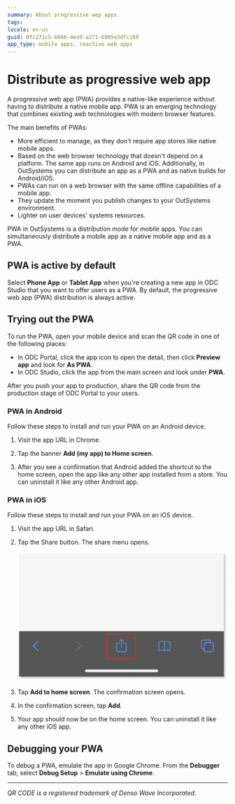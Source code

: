 ```yaml
---
summary: About progressive wep apps.
tags:
locale: en-us
guid: 0fc271c5-bb66-4ea9-a271-6905e3dfc160
app_type: mobile apps, reactive web apps
---
```


# Distribute as progressive web app

A progressive web app (PWA) provides a native-like experience without having to distribute a native mobile app. PWA is an emerging technology that combines existing web technologies with modern browser features.

The main benefits of PWAs:

* More efficient to manage, as they don't require app stores like native mobile apps.
* Based on the web browser technology that doesn't depend on a platform. The same app runs on Android and iOS. Additionally, in OutSystems you can distribute an app as a PWA and as native builds for Android/iOS.
* PWAs can run on a web browser with the same offline capabilities of a mobile app.
* They update the moment you publish changes to your OutSystems environment.
* Lighter on user devices' systems resources.
 
PWA in OutSystems is a distribution mode for mobile apps. You can simultaneously distribute a mobile app as a native mobile app and as a PWA.


## PWA is active by default

Select **Phone App** or **Tablet App** when you're creating a new app in ODC Studio that you want to offer users as a PWA. By default, the progressive web app (PWA) distribution is always active.

## Trying out the PWA

To run the PWA, open your mobile device and scan the QR code in one of the following places:
  
* In ODC Portal, click the app icon to open the detail, then click **Preview app** and look for **As PWA**. 
* In ODC Studio, click the app from the main screen and look under **PWA**.

After you push your app to production, share the QR code from the production stage of ODC Portal to your users.

### PWA in Android

Follow these steps to install and run your PWA on an Android device.

1. Visit the app URL in Chrome.

1. Tap the banner **Add (my app) to Home screen**.

1. After you see a confirmation that Android added the shortcut to the home screen, open the app like any other app installed from a store. You can uninstall it like any other Android app.

### PWA in iOS

Follow these steps to install and run your PWA on an iOS device.

1. Visit the app URL in Safari.

1. Tap the Share button. The share menu opens.
   
    ![Share button in Safari iOS](images/pwa-share-button-ios.png)

1. Tap **Add to home screen**. The confirmation screen opens.

1. In the confirmation screen, tap **Add**.

1. Your app should now be on the home screen. You can uninstall it like any other iOS app.

## Debugging your PWA

To debug a PWA, emulate the app in Google Chrome. From the **Debugger** tab, select **Debug Setup** > **Emulate using Chrome**.
________________________________________
_QR CODE is a registered trademark of Denso Wave Incorporated._
